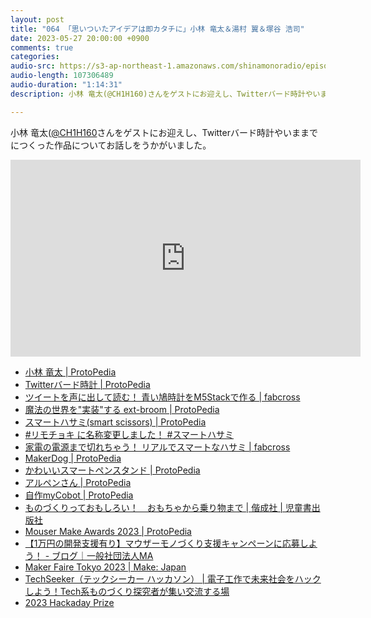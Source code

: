 ```yaml
---
layout: post
title: "064 「思いついたアイデアは即カタチに」小林 竜太＆湯村 翼＆塚谷 浩司"
date: 2023-05-27 20:00:00 +0900
comments: true
categories:
audio-src: https://s3-ap-northeast-1.amazonaws.com/shinamonoradio/episodes/064.mp3
audio-length: 107306489 
audio-duration: "1:14:31"
description: 小林 竜太(@CH1H160)さんをゲストにお迎えし、Twitterバード時計やいままでにつくった作品についてお話しをうかがいました。

---
```

小林 竜太([@CH1H160](https://twitter.com/CH1H160)さんをゲストにお迎えし、Twitterバード時計やいままでにつくった作品についてお話しをうかがいました。

<iframe width="560" height="315" src="https://www.youtube.com/embed/LzKoKbU9-Mc" frameborder="0" allowfullscreen></iframe>

- [小林 竜太 | ProtoPedia](https://protopedia.net/prototyper/ryotakobayashi)
- [Twitterバード時計 | ProtoPedia](https://protopedia.net/prototype/3273)
- [ツイートを声に出して読む！ 青い鳩時計をM5Stackで作る | fabcross](https://fabcross.jp/category/make/mobility/20220908_twitter_bird_clock.html)
- [魔法の世界を"実装"する ext-broom | ProtoPedia](https://protopedia.net/prototype/692)
- [スマートハサミ(smart scissors) | ProtoPedia](https://protopedia.net/prototype/2917)
- [#リモチョキ に名称変更しました！ #スマートハサミ](https://twitter.com/CH1H160/status/1660256898057379840)
- [家電の電源まで切れちゃう！ リアルでスマートなハサミ | fabcross](https://fabcross.jp/category/make/mobility/20220215_smart_hasami.html)
- [MakerDog | ProtoPedia](https://protopedia.net/prototype/2377)
- [かわいいスマートペンスタンド | ProtoPedia](https://protopedia.net/prototype/3852)
- [アルペンさん | ProtoPedia](https://protopedia.net/prototype/1983)
- [自作myCobot | ProtoPedia](https://protopedia.net/prototype/2116)
- [ものづくりっておもしろい！　おもちゃから乗り物まで | 偕成社 | 児童書出版社](https://www.kaiseisha.co.jp/books/9784036363506)
- [Mouser Make Awards 2023 | ProtoPedia](https://protopedia.net/event/mouser-awards-2023)
- [【1万円の開発支援有り】マウザーモノづくり支援キャンペーンに応募しよう！ - ブログ｜一般社団法人MA](https://we-are-ma.jp/blog/supportcam-mouser2023/)
- [Maker Faire Tokyo 2023 | Make: Japan](https://makezine.jp/event/mft2023/)
- [TechSeeker（テックシーカー ハッカソン） | 電子工作で未来社会をハックしよう！Tech系ものづくり探究者が集い交流する場](https://techseeker.jp/)
- [2023 Hackaday Prize](https://prize.supplyframe.com/)